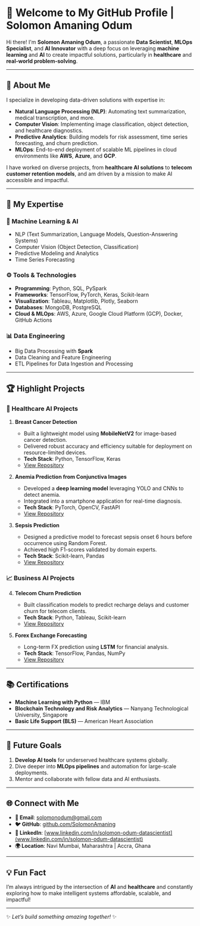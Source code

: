 # 👋 Welcome to My GitHub Profile | Solomon Amaning Odum

Hi there! I'm **Solomon Amaning Odum**, a passionate **Data Scientist**, **MLOps Specialist**, and **AI Innovator** with a deep focus on leveraging **machine learning** and **AI** to create impactful solutions, particularly in **healthcare** and **real-world problem-solving**.

---

## 🌟 About Me

I specialize in developing data-driven solutions with expertise in:
- **Natural Language Processing (NLP)**: Automating text summarization, medical transcription, and more.
- **Computer Vision**: Implementing image classification, object detection, and healthcare diagnostics.
- **Predictive Analytics**: Building models for risk assessment, time series forecasting, and churn prediction.
- **MLOps**: End-to-end deployment of scalable ML pipelines in cloud environments like **AWS**, **Azure**, and **GCP**.

I have worked on diverse projects, from **healthcare AI solutions** to **telecom customer retention models**, and am driven by a mission to make AI accessible and impactful.

---

## 🔬 My Expertise

### 🧠 Machine Learning & AI
- NLP (Text Summarization, Language Models, Question-Answering Systems)
- Computer Vision (Object Detection, Classification)
- Predictive Modeling and Analytics
- Time Series Forecasting

### ⚙️ Tools & Technologies
- **Programming**: Python, SQL, PySpark
- **Frameworks**: TensorFlow, PyTorch, Keras, Scikit-learn
- **Visualization**: Tableau, Matplotlib, Plotly, Seaborn
- **Databases**: MongoDB, PostgreSQL
- **Cloud & MLOps**: AWS, Azure, Google Cloud Platform (GCP), Docker, GitHub Actions

### 📊 Data Engineering
- Big Data Processing with **Spark**
- Data Cleaning and Feature Engineering
- ETL Pipelines for Data Ingestion and Processing

---

## 🏆 Highlight Projects

### 🔬 Healthcare AI Projects
1. **Breast Cancer Detection**  
   - Built a lightweight model using **MobileNetV2** for image-based cancer detection.
   - Delivered robust accuracy and efficiency suitable for deployment on resource-limited devices.
   - **Tech Stack**: Python, TensorFlow, Keras  
   - [View Repository](https://github.com/SolomonAmaning/Breast-Cancer-Detection)

2. **Anemia Prediction from Conjunctiva Images**  
   - Developed a **deep learning model** leveraging YOLO and CNNs to detect anemia.
   - Integrated into a smartphone application for real-time diagnosis.  
   - **Tech Stack**: PyTorch, OpenCV, FastAPI  
   - [View Repository](https://github.com/SolomonAmaning/Anaemia-Prediction)

3. **Sepsis Prediction**  
   - Designed a predictive model to forecast sepsis onset 6 hours before occurrence using Random Forest.
   - Achieved high F1-scores validated by domain experts.
   - **Tech Stack**: Scikit-learn, Pandas  
   - [View Repository](https://github.com/SolomonAmaning/Sepsis-Prediction)

### 📈 Business AI Projects
4. **Telecom Churn Prediction**  
   - Built classification models to predict recharge delays and customer churn for telecom clients.
   - **Tech Stack**: Python, Tableau, Scikit-learn  
   - [View Repository](https://github.com/SolomonAmaning/Telecom-Churn)

5. **Forex Exchange Forecasting**  
   - Long-term FX prediction using **LSTM** for financial analysis.
   - **Tech Stack**: TensorFlow, Pandas, NumPy  
   - [View Repository](https://github.com/SolomonAmaning/Forex-exchange-forecast)

---

## 📚 Certifications
- **Machine Learning with Python** — IBM
- **Blockchain Technology and Risk Analytics** — Nanyang Technological University, Singapore
- **Basic Life Support (BLS)** — American Heart Association

---

## 🚀 Future Goals

1. **Develop AI tools** for underserved healthcare systems globally.
2. Dive deeper into **MLOps pipelines** and automation for large-scale deployments.
3. Mentor and collaborate with fellow data and AI enthusiasts.

---

## 🌐 Connect with Me

- **📧 Email**: solomonodum@gmail.com
- **🐦 GitHub**: [github.com/SolomonAmaning](https://github.com/SolomonAmaning)
- **💼 LinkedIn**: [www.linkedin.com/in/solomon-odum-datascientist](www.linkedin.com/in/solomon-odum-datascientist)
- **🌍 Location**: Navi Mumbai, Maharashtra | Accra, Ghana

---

## 💡 Fun Fact

I’m always intrigued by the intersection of **AI** and **healthcare** and constantly exploring how to make intelligent systems affordable, scalable, and impactful!

---
✨ *Let’s build something amazing together!* ✨
